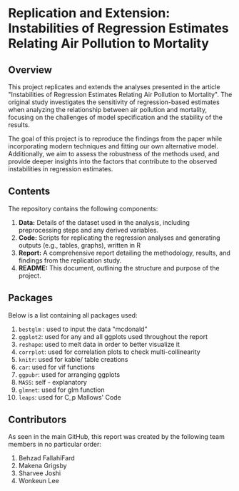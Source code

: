 # Replication and Extension: Instabilities of Regression Estimates Relating Air Pollution to Mortality

## Overview

This project replicates and extends the analyses presented in the article "Instabilities of Regression
Estimates Relating Air Pollution to Mortality". The original study investigates the sensitivity of
regression-based estimates when analyzing the relationship between air pollution and mortality,
focusing on the challenges of model specification and the stability of the results.

The goal of this project is to reproduce the findings from the paper while incorporating modern
techniques and fitting our own alternative model. Additionally, we aim to assess the robustness of
the methods used, and provide deeper insights into the factors
that contribute to the observed instabilities in regression estimates.

## Contents
The repository contains the following components:

1. **Data:**
   Details of the dataset used in the analysis, including preprocessing steps and any derived variables.
2. **Code:**
    Scripts for replicating the regression analyses and generating outputs (e.g., tables, graphs), written in R
3. **Report:**
   A comprehensive report detailing the methodology, results, and findings from the replication study.
4. **README:** This document, outlining the structure and purpose of the project.

## Packages 
Below is a list containing all packages used:
1. `bestglm` : used to input the data "mcdonald"
2. `ggplot2`: used for any and all ggplots used throughout the report
3. `reshape`: used to melt data in order to better visualize it
4. `corrplot`: used for correlation plots to check multi-collinearity
5. `knitr`: used for kable/ table creations
6. `car`: used for vif functions
7. `ggpubr`: used for arranging ggplots
8. `MASS`: self - explanatory
9. `glmnet`: used for glm function
10. `leaps`: used for C_p Mallows' Code

## Contributors
As seen in the main GitHub, this report was created by the following team members in no particular order:
1. Behzad FallahiFard
2. Makena Grigsby
3. Sharvee Joshi
4. Wonkeun Lee
